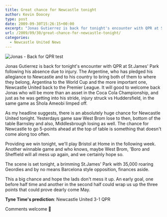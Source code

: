 ```yaml
---
title: Great chance for Newcastle tonight
author: Kevin Doocey
type: post
date: 2009-09-30T15:26:15+00:00
excerpt: "Jonas Gutierrez is back for tonight's encounter with QPR at St.James' Park following his.."
url: /2009/09/30/great-chance-for-newcastle-tonight/
categories:
  - Newcastle United News
---
```


![Jonas - Back for QPR test](https://www2.pictures.zimbio.com/gi/Newcastle+United+v+Sheffield+Wednesday+Vx4-b96pvkom.jpg)

Jonas Gutierrez is back for tonight's encounter with QPR at St.James' Park following his absence due to injury. The Argentine, who has pledged his allegiance to Newcastle and to his country to bring both of them to where they belong, Argentina to the World Cup and the more important one, Newcastle United back to the Premier League. It will good to welcome back  Jonas who will be more than an asset in the Coca Cola Championship, and just as he was getting into his stride, injury struck vs Huddersfield, in the same game as Shola Ameobi limped off.

As my headline suggests, there is an absolutely huge chance for Newcastle United tonight. Yesterdays game saw West Brom lose to then, bottom of the table Barnsley and also, Middlesbrough losing as well. The chance for Newcastle to go 5-points ahead at the top of table is something that doesn't come along too often.

Providing we win tonight, we'll play Bristol at Home in the following week. Another winnable game and who knows, maybe West Brom, 'Boro and Sheffield will all mess up again, and we certainly hope so.

The scene is set tonight, a brimming St.James' Park with 35,000 roaring Geordies and by no means Barcelona style opposition, finances aside.

This a big chance and hope the lads don't mess it up. An early goal, one before half time and another in the second half could wrap us up the three points that could prove dearly come May.

**Tyne Time's prediction**: Newcastle United 3-1 QPR

Comments welcome 🙂
